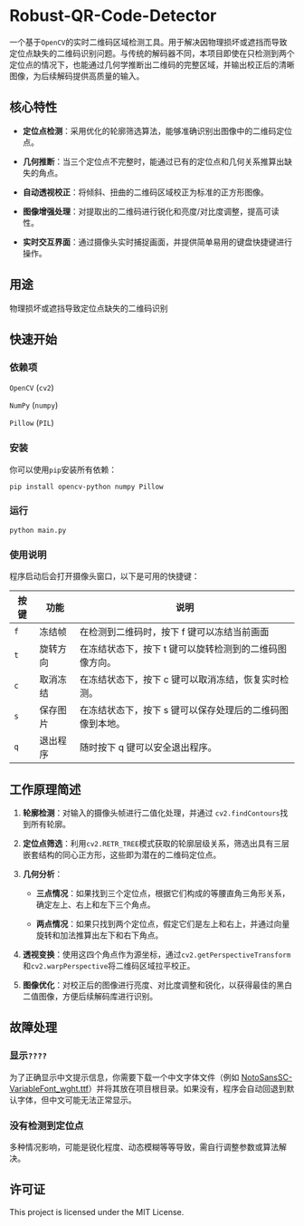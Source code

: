 # Robust-QR-Code-Detector

一个基于`OpenCV`的实时二维码区域检测工具。用于解决因物理损坏或遮挡而导致定位点缺失的二维码识别问题。与传统的解码器不同，本项目即使在只检测到两个定位点的情况下，也能通过几何学推断出二维码的完整区域，并输出校正后的清晰图像，为后续解码提供高质量的输入。

## 核心特性

- **定位点检测**：采用优化的轮廓筛选算法，能够准确识别出图像中的二维码定位点。

- **几何推断**：当三个定位点不完整时，能通过已有的定位点和几何关系推算出缺失的角点。

- **自动透视校正**：将倾斜、扭曲的二维码区域校正为标准的正方形图像。

- **图像增强处理**：对提取出的二维码进行锐化和亮度/对比度调整，提高可读性。

- **实时交互界面**：通过摄像头实时捕捉画面，并提供简单易用的键盘快捷键进行操作。

## 用途

物理损坏或遮挡导致定位点缺失的二维码识别

## 快速开始

### 依赖项

`OpenCV` (`cv2`)

`NumPy` (`numpy`)

`Pillow` (`PIL`)

### 安装

你可以使用`pip`安装所有依赖：

```shell
pip install opencv-python numpy Pillow
```

### 运行

```shell
python main.py
```

### 使用说明

程序启动后会打开摄像头窗口，以下是可用的快捷键：

| 按键 | 功能 | 说明 |
| -------- | -------- | -------- |
|`f`|冻结帧|在检测到二维码时，按下 f 键可以冻结当前画面|
|`t`|旋转方向|在冻结状态下，按下 t 键可以旋转检测到的二维码图像方向。|
|`c`|取消冻结|在冻结状态下，按下 c 键可以取消冻结，恢复实时检测。|
|`s`|保存图片|在冻结状态下，按下 s 键可以保存处理后的二维码图像到本地。|
|`q`|退出程序|随时按下 q 键可以安全退出程序。|


## 工作原理简述

1. **轮廓检测**：对输入的摄像头帧进行二值化处理，并通过 `cv2.findContours`找到所有轮廓。

2. **定位点筛选**：利用`cv2.RETR_TREE`模式获取的轮廓层级关系，筛选出具有三层嵌套结构的同心正方形，这些即为潜在的二维码定位点。

3. **几何分析**：

    - **三点情况**：如果找到三个定位点，根据它们构成的等腰直角三角形关系，确定左上、右上和左下三个角点。

    - **两点情况**：如果只找到两个定位点，假定它们是左上和右上，并通过向量旋转和加法推算出左下和右下角点。

4. **透视变换**：使用这四个角点作为源坐标，通过`cv2.getPerspectiveTransform`和`cv2.warpPerspective`将二维码区域拉平校正。

5. **图像优化**：对校正后的图像进行亮度、对比度调整和锐化，以获得最佳的黑白二值图像，方便后续解码库进行识别。

## 故障处理

### 显示`????`
为了正确显示中文提示信息，你需要下载一个中文字体文件（例如 [NotoSansSC-VariableFont_wght.ttf](https://fonts.google.com/noto/specimen/Noto+Sans+SC)）并将其放在项目根目录。如果没有，程序会自动回退到默认字体，但中文可能无法正常显示。

### 没有检测到定位点

多种情况影响，可能是锐化程度、动态模糊等等导致，需自行调整参数或算法解决。

## 许可证

This project is licensed under the MIT License.
